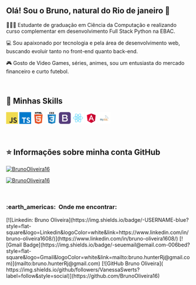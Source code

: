 ## Olá! Sou o Bruno, natural do Rio de janeiro 👋

👨🏻‍🎓 Estudante de graduação em Ciência da Computação e realizando curso complementar em desenvolvimento Full Stack Python na EBAC.

💻 Sou apaixonado por tecnologia e pela área de desenvolvimento web, buscando evoluir tanto no front-end quanto back-end.

🎮 Gosto de Video Games, séries, animes, sou um entusiasta do mercado financeiro e curto futebol.

<br>

## 🚀 Minhas Skills
<code><img height="32" src="https://raw.githubusercontent.com/github/explore/80688e429a7d4ef2fca1e82350fe8e3517d3494d/topics/javascript/javascript.png" alt="Javascript"/></code>
<code><img height="32" src="https://raw.githubusercontent.com/github/explore/80688e429a7d4ef2fca1e82350fe8e3517d3494d/topics/typescript/typescript.png" alt="Typescript"/></code>
<code><img height="32" src="https://raw.githubusercontent.com/github/explore/80688e429a7d4ef2fca1e82350fe8e3517d3494d/topics/html/html.png" alt="HTML5"/></code>
<code><img height="32" src="https://raw.githubusercontent.com/github/explore/80688e429a7d4ef2fca1e82350fe8e3517d3494d/topics/css/css.png" alt="CSS"/></code>
<code><img height="32" src="https://raw.githubusercontent.com/github/explore/80688e429a7d4ef2fca1e82350fe8e3517d3494d/topics/bootstrap/bootstrap.png" alt="Bootstrap"/></code>
<code><img height="32" src="https://raw.githubusercontent.com/github/explore/80688e429a7d4ef2fca1e82350fe8e3517d3494d/topics/react/react.png" alt="React"/></code>
<code><img height="32" src="https://raw.githubusercontent.com/github/explore/80688e429a7d4ef2fca1e82350fe8e3517d3494d/topics/angular/angular.png" alt="Angular"/></code>
<code><img height="32" src="https://raw.githubusercontent.com/github/explore/80688e429a7d4ef2fca1e82350fe8e3517d3494d/topics/mysql/mysql.png" alt="MySQL"/></code>

<br>

## ⭐ Informações sobre minha conta GitHub
[![BrunoOliveira16](https://github-readme-stats.vercel.app/api?username=BrunoOliveira16&theme=highcontrast&show_icons=true)](https://github.com/anuraghazra/github-readme-stats)

[![BrunoOliveira16](https://github-readme-stats.vercel.app/api/top-langs/?username=BrunoOliveira16&theme=highcontrast&layout=compact)](https://github.com/anuraghazra/github-readme-stats)

<br>

<h3> :earth_americas: &nbsp;Onde me encontrar: </h3> 
[![Linkedin: Bruno Oliveira](https://img.shields.io/badge/-USERNAME-blue?style=flat-square&logo=Linkedin&logoColor=white&link=https://www.linkedin.com/in/bruno-oliveira1608/)](https://www.linkedin.com/in/bruno-oliveira1608/)
[![Gmail Badge](https://img.shields.io/badge/-seuemail@email.com-006bed?style=flat-square&logo=Gmail&logoColor=white&link=mailto:bruno.hunterRj@gmail.com)](mailto:bruno.hunterRj@gmail.com)
[![GitHub Bruno Oliveira]( https://img.shields.io/github/followers/VanessaSwerts?label=follow&style=social)](https://github.com/BrunoOliveira16)
